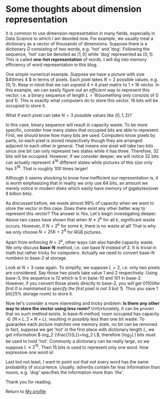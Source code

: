 # Some thoughts about dimension representation

It is common to use dimension representation in many fields, especially in Data Science to which I am devoted now. For example, we usually treat a dictionary as a vector of thousands of dimensions. Suppose there is a dictionary $D$ consisting of two words, e.g. 'hot' and 'dog'. Following the sequence, 'hot' can be denoted as $[1,0]$ while 'dog' represented as $[0,1]$. This is called **one-hot representation** of words. I will dig into memory efficiency of word representation in this blog.

One simple numerical example. Suppose we have a  picture with size $4\times 4 $ in terms of pixels. Each pixel takes $N = 2$ possible values, e.g. $\{0,1\}$. Keep in mind that we can *expand* $4 \times 4$ pixel matrix to $1 \times 16$ vector. In this example, we can easily figure out an *efficient* way to represent this vector, i.e. a binary sequence of length $L=16$(something only consists of 0 and 1). This is exactly what computers do to store this vector. 16 bits will be occupied to store it.

What if each pixel can take $N=3$ possible values like $\{0,1,2\}$?

In this case, binary sequence will result in capacity waste. To be more specific, consider how many states that occupied bits are able to represent. First, we should know how many bits are used. Computers know pixels by parts, so each pixel is stored respectively though they are arranged adjacent to each other in general. That means one pixel will take two bits since one bit can only represent two states while it has three. Therefore, 32 bits will be occupied. However, if we consider deeper, we will notice 32 bits can actually represent $4^{16}$ different states while pictures of this size only has $3^{16}$. That is roughly 100 times larger!

Although it seems shocking to know how inefficient our representation is, it is worth emphasizing that in reality we only use 64 bits, an amount we merely notice in modern disks which easily have memory of gigabytes(over 8 billion bits).

As discussed before, we waste almost 99% of capacity when we want to store the vector in this case. Does there exist any other better way to represent this vector? The answer is *Yes*. Let's begin investigating deeper. Above two cases have shown that when $N\ne 2^k$ for all $k$, significant waste occurs. However, if $N=2^k$ for some $k$, there is no waste at all!
That is why we only choose $N=256=2^8$ for RGB pictures.

Apart from enforcing $N=2^k$, other ways can also handle capacity waste. We only discuss **base-N** method, i.e. use base $N$ instead of $2$. It is trivial in math but rather tricky for computers. Actually we need to convert base-N numbers to base-2 at storage.

Look at $N=3$ case again. To simplify, we suppose $L=2$, i.e. only two pixels are considered. Say those two pixels take value 1 and 2 respectively. Using base-3, the sequence is 12 which is 5 in base-10 and 101 in base-2. However, if you convert those pixels directly to base-2, you will get 0110(*the first 0 is maintained to specify the first pixel is not 3 but 1*). Thus you save 1 bit(25% storage room) to store it.

Now let's consider a more interesting and tricky problem: **Is there any other way to store the vector using less room?** Unfortunately, it can be proven that no such method exists. In base-N method, room occupied has capacity $\in (N\times L, 2\times N\times L)$, resulting in possibly less than one bit waste. To guarantee each picture matches one memory state, no bit can be removed. In fact, suppose we get 'hot' in the first place with dictionary length $L$, we get information $-log_2 {\frac{1}{L}}=log_2 L$, therefore $\lceil log_2 L \rceil$ bits must be used to hold 'hot'. Commonly a dictionary can be really large, so we suppose $L\approx 2^{15}$. Then 15 bits is used to represent only one word. How expressive one word is!

Last but not least, I want to point out that not every word has the same probability of occurrence. Usually, *adverbs* contain far less information than *nouns*, e.g. *'dog'* specifies the information more than *'the'*.

Thank you for reading.

Return to [My profile](../README.md)

